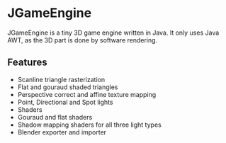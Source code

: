 # JGameEngine

JGameEngine is a tiny 3D game engine written in Java. 
It only uses Java AWT, as the 3D part is done by software rendering.

## Features 
* Scanline triangle rasterization 
* Flat and gouraud shaded triangles
* Perspective correct and affine texture mapping
* Point, Directional and Spot lights
* Shaders
* Gouraud and flat shaders
* Shadow mapping shaders for all three light types
* Blender exporter and importer